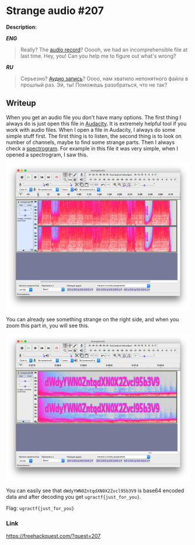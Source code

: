 # Strange audio #207
**Description:**

***ENG***

> Really? The [audio record](https://drive.google.com/open?id=1TkBdLn61hygeTEZXeCfog8MkBR5H_K7b)? Ooooh, we had an incomprehensible file at last time. Hey, you! Can you help me to figure out what's wrong?

***RU***

> Серьезно? [Аудио запись](https://drive.google.com/open?id=1TkBdLn61hygeTEZXeCfog8MkBR5H_K7b)? Оооо, нам хватило непонятного файла в прошлый раз. Эй, ты! Поможешь разобраться, что не так?

## Writeup

When you get an audio file you don't have many options. The first thing I always do is just open this file in [Audacity](https://www.audacityteam.org/download/). It is extremely helpful tool if you work with audio files. When I open a file in Audacity, I always do some simple stuff first. The first thing is to listen, the second thing is to look on number of channels, maybe to find some strange parts. Then I always check a [spectrogram](https://en.wikipedia.org/wiki/Spectrogram). For example in this file it was very simple, when I opened a spectrogram, I saw this.

![spectr1](/FHQ/images/steganography/spectro-strange-audio.png)

You can already see something strange on the right side, and when you zoom this part in, you will see this.

![flag](/FHQ/images/steganography/flag-strange-audio.png)

You can easily see that `dWdyYWN0ZntqdXN0X2Zvcl95b3V9` is base64 encoded data and after decoding you get `ugractf{just_for_you}`.

Flag: `ugractf{just_for_you}`

### Link

https://freehackquest.com/?quest=207
